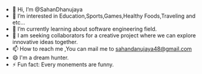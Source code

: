 - 👋 Hi, I’m @SahanDhanujaya
- 👀 I’m interested in Education,Sports,Games,Healthy Foods,Traveling and etc...
- 🌱 I’m currently learning about software engineering field.
- 💞️ I am seeking collaborators for a creative project where we can explore innovative ideas together.
- 📫 How to reach me ,You can mail me to sahandanujaya48@gmail.com
- 😄 I'm a dream hunter.
- ⚡ Fun fact: Every monements are funny.

<!---
You can learn & explore your knowladge with my support too.
--->
